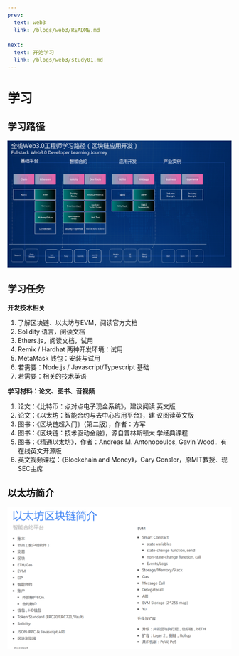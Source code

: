 ```yaml
---
prev:
  text: web3
  link: /blogs/web3/README.md

next:
  text: 开始学习
  link: /blogs/web3/study01.md
---
```


# 学习

## 学习路径

![xuexi](/images/web3/study.png)

## 学习任务

**开发技术相关**

  1. 了解区块链、以太坊与EVM，阅读官⽅⽂档
  2. Solidity 语⾔，阅读⽂档
  3. Ethers.js，阅读⽂档，试⽤
  4. Remix / Hardhat 两种开发环境：试⽤
  5. MetaMask 钱包：安装与试⽤
  6. 若需要：Node.js / Javascript/Typescript 基础
  7. 若需要：相关的技术英语

**学习材料：论⽂、图书、⾳视频**

  1. 论⽂：《⽐特币：点对点电⼦现⾦系统》，建议阅读
  英⽂版
  2. 论⽂：《以太坊：智能合约与去中⼼应⽤平台》，建
  议阅读英⽂版
  3. 图书：《区块链超⼊⻔》（第⼆版），作者：⽅军
  4. 图书：《区块链：技术驱动⾦融》，源⾃普林斯顿⼤
  学经典课程
  5. 图书：《精通以太坊》，作者：Andreas M. 
  Antonopoulos, Gavin Wood，有在线英⽂开源版
  6. 英⽂视频课程：《Blockchain and Money》，Gary 
  Gensler，原MIT教授、现SEC主席

## 以太坊简介

![yitaifang](/images/web3/yitaifang.png)

